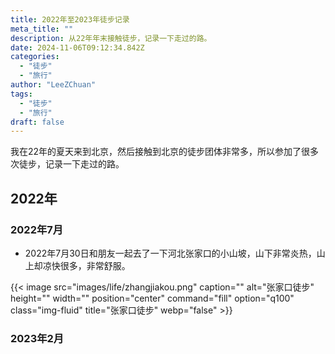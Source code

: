 ```yaml
---
title: 2022年至2023年徒步记录
meta_title: ""
description: 从22年年末接触徒步，记录一下走过的路。
date: 2024-11-06T09:12:34.842Z
categories:
  - "徒步"
  - "旅行"
author: "LeeZChuan"
tags:
  - "徒步"
  - "旅行"
draft: false
---
```


我在22年的夏天来到北京，然后接触到北京的徒步团体非常多，所以参加了很多次徒步，记录一下走过的路。

## 2022年

### 2022年7月

- 2022年7月30日和朋友一起去了一下河北张家口的小山坡，山下非常炎热，山上却凉快很多，非常舒服。

{{< image src="images/life/zhangjiakou.png" caption="" alt="张家口徒步" height="" width="" position="center" command="fill" option="q100" class="img-fluid" title="张家口徒步"  webp="false" >}}

### 2023年2月
